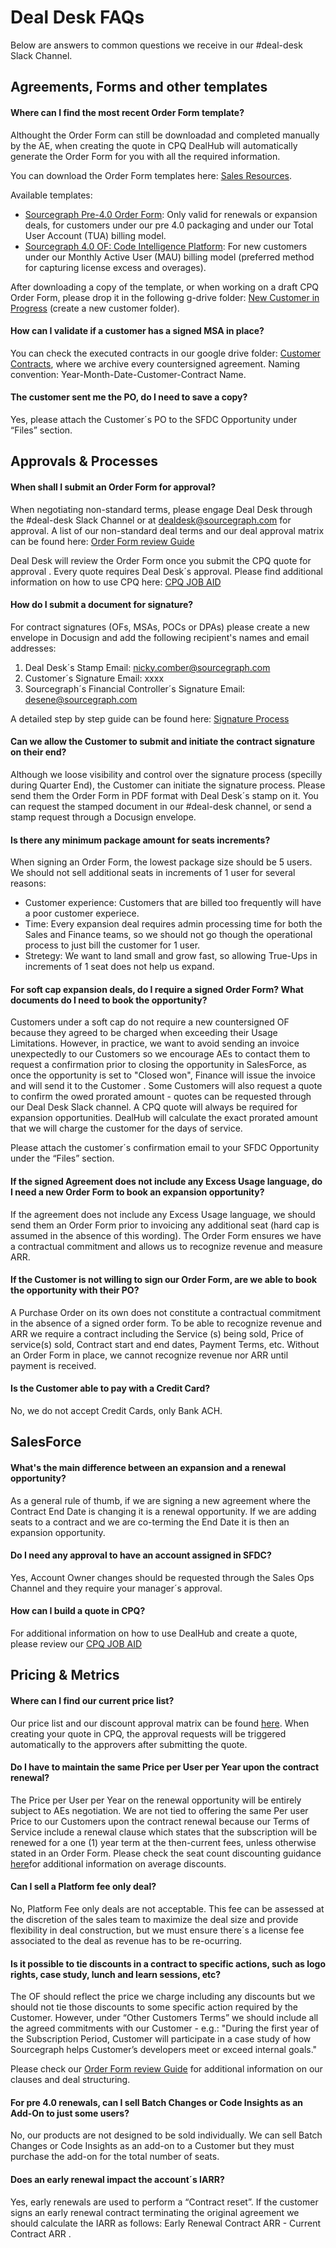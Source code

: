 # Deal Desk FAQs

Below are answers to common questions we receive in our #deal-desk Slack Channel.

## Agreements, Forms and other templates

#### Where can I find the most recent Order Form template?

Althought the Order Form can still be downloadad and completed manually by the AE, when creating the quote in CPQ DealHub will automatically generate the Order Form for you with all the required information.

You can download the Order Form templates here: [Sales Resources](../../sales/tools/salesresources.md).

Available templates:

- [Sourcegraph Pre-4.0 Order Form](https://docs.google.com/document/d/1Oo7vbWoGIaIq72zo7TFH9M4eugJXrvNv/edit): Only valid for renewals or expansion deals, for customers under our pre 4.0 packaging and under our Total User Account (TUA) billing model.
- [Sourcegraph 4.0 OF: Code Intelligence Platform](https://docs.google.com/document/d/1KOje_f8rc1sx8oxxRR4nwqnzi9WBXqmxisFl85zuDok/edit): For new customers under our Monthly Active User (MAU) billing model (preferred method for capturing license excess and overages).

After downloading a copy of the template, or when working on a draft CPQ Order Form, please drop it in the following g-drive folder: [New Customer in Progress](https://drive.google.com/drive/folders/1o2xBbEp0gy-N1f27RB_vu7CzdSPNRwXQ) (create a new customer folder).

#### How can I validate if a customer has a signed MSA in place?

You can check the executed contracts in our google drive folder: [Customer Contracts](https://drive.google.com/drive/folders/1ePvVWcZYdd1_3ZlCP5A0lvMbBhBCVfSm), where we archive every countersigned agreement. Naming convention: Year-Month-Date-Customer-Contract Name.

#### The customer sent me the PO, do I need to save a copy?

Yes, please attach the Customer´s PO to the SFDC Opportunity under “Files” section.

## Approvals & Processes

#### When shall I submit an Order Form for approval?

When negotiating non-standard terms, please engage Deal Desk through the #deal-desk Slack Channel or at dealdesk@sourcegraph.com for approval. A list of our non-standard deal terms and our deal approval matrix can be found here: [Order Form review Guide](https://docs.google.com/document/d/1xOFBtx3Me592fEVAp6SPDCosGtp--0fdVsaHPFx3SCs/edit)

Deal Desk will review the Order Form once you submit the CPQ quote for approval . Every quote requires Deal Desk´s approval. Please find additional information on how to use CPQ here: [CPQ JOB AID](https://docs.google.com/document/d/1Lp_0Y6g6AR0p5jpMVXkANQvxWv26Eutik-dTIaeQJfc/edit#)

#### How do I submit a document for signature?

For contract signatures (OFs, MSAs, POCs or DPAs) please create a new envelope in Docusign and add the following recipient's names and email addresses:

1. Deal Desk´s Stamp
   Email: nicky.comber@sourcegraph.com
2. Customer´s Signature
   Email: xxxx
3. Sourcegraph´s Financial Controller´s Signature
   Email: desene@sourcegraph.com

A detailed step by step guide can be found here: [Signature Process](https://docs.google.com/document/d/1ZyD-sWphRdJkzz5fo-aI2pOGv5ZnxABj4v2VWfmqIcc/edit)

#### Can we allow the Customer to submit and initiate the contract signature on their end?

Although we loose visibility and control over the signature process (specilly during Quarter End), the Customer can initiate the signature process. Please send them the Order Form in PDF format with Deal Desk´s stamp on it. You can request the stamped document in our #deal-desk channel, or send a stamp request through a Docusign envelope. 

#### Is there any minimum package amount for seats increments? 

When signing an Order Form, the lowest package size should be 5 users. We should not sell additional seats in increments of 1 user for several reasons: 
- Customer experience: Customers that are billed too frequently will have a poor customer experiece. 
- Time: Every expansion deal requires admin processing time for both the Sales and Finance teams, so we should not go though the operational process to just bill the customer for 1 user.
- Stretegy: We want to land small and grow fast, so allowing True-Ups in increments of 1 seat does not help us expand. 

#### For soft cap expansion deals, do I require a signed Order Form? What documents do I need to book the opportunity?

Customers under a soft cap do not require a new countersigned OF because they agreed to be charged when exceeding their Usage Limitations. However, in practice, we want to avoid sending an invoice unexpectedly to our Customers so we encourage AEs to contact them to request a confirmation prior to closing the opportunity in SalesForce, as once the opportunity is set to "Closed won", Finance will issue the invoice and will send it to the Customer . Some Customers will also request a quote to confirm the owed prorated amount - quotes can be requested through our Deal Desk Slack channel. A CPQ quote will always be required for expansion opportunities. DealHub will calculate the exact prorated amount that we will charge the customer for the days of service.

Please attach the customer´s confirmation email to your SFDC Opportunity under the “Files” section.

#### If the signed Agreement does not include any Excess Usage language, do I need a new Order Form to book an expansion opportunity?

If the agreement does not include any Excess Usage language, we should send them an Order Form prior to invoicing any additional seat (hard cap is assumed in the absence of this wording). The Order Form ensures we have a contractual commitment and allows us to recognize revenue and measure ARR.

#### If the Customer is not willing to sign our Order Form, are we able to book the opportunity with their PO?

A Purchase Order on its own does not constitute a contractual commitment in the absence of a signed order form. To be able to recognize revenue and ARR we require a contract including the Service (s) being sold, Price of service(s) sold, Contract start and end dates, Payment Terms, etc. Without an Order Form in place, we cannot recognize revenue nor ARR until payment is received.

#### Is the Customer able to pay with a Credit Card?

No, we do not accept Credit Cards, only Bank ACH.

## SalesForce

#### What's the main difference between an expansion and a renewal opportunity?

As a general rule of thumb, if we are signing a new agreement where the Contract End Date is changing it is a renewal opportunity. If we are adding seats to a contract and we are co-terming the End Date it is then an expansion opportunity.

#### Do I need any approval to have an account assigned in SFDC?

Yes, Account Owner changes should be requested through the Sales Ops Channel and they require your manager´s approval.

#### How can I build a quote in CPQ?

For additional information on how to use DealHub and create a quote, please review our [CPQ JOB AID](https://docs.google.com/document/d/1Lp_0Y6g6AR0p5jpMVXkANQvxWv26Eutik-dTIaeQJfc/edit#)

## Pricing & Metrics

#### Where can I find our current price list?

Our price list and our discount approval matrix can be found [here](https://docs.google.com/spreadsheets/d/1tJ1eN4leY_O6seGDR2ld8oyMZCFvZa5-CHXX5E6NvNc/edit#gid=1534779432). When creating your quote in CPQ, the approval requests will be triggered automatically to the approvers after submitting the quote.

#### Do I have to maintain the same Price per User per Year upon the contract renewal?

The Price per User per Year on the renewal opportunity will be entirely subject to AEs negotiation. We are not tied to offering the same Per user Price to our Customers upon the contract renewal because our Terms of Service include a renewal clause which states that the subscription will be renewed for a one (1) year term at the then-current fees, unless otherwise stated in an Order Form. Please check the seat count discounting guidance [here](https://docs.google.com/spreadsheets/d/1tJ1eN4leY_O6seGDR2ld8oyMZCFvZa5-CHXX5E6NvNc/edit#gid=1534779432)for additional information on average discounts.

#### Can I sell a Platform fee only deal?

No, Platform Fee only deals are not acceptable. This fee can be assessed at the discretion of the sales team to maximize the deal size and provide flexibility in deal construction, but we must ensure there´s a license fee associated to the deal as revenue has to be re-ocurring.

#### Is it possible to tie discounts in a contract to specific actions, such as logo rights, case study, lunch and learn sessions, etc?

The OF should reflect the price we charge including any discounts but we should not tie those discounts to some specific action required by the Customer. However, under “Other Customers Terms” we should include all the agreed commitments with our Customer - e.g.: "During the first year of the Subscription Period, Customer will participate in a case study of how Sourcegraph helps Customer’s developers meet or exceed internal goals."

Please check our [Order Form review Guide](https://docs.google.com/document/d/1xOFBtx3Me592fEVAp6SPDCosGtp--0fdVsaHPFx3SCs/edit) for additional information on our clauses and deal structuring.

#### For pre 4.0 renewals, can I sell Batch Changes or Code Insights as an Add-On to just some users?

No, our products are not designed to be sold individually. We can sell Batch Changes or Code Insights as an add-on to a Customer but they must purchase the add-on for the total number of seats.

#### Does an early renewal impact the account´s IARR?

Yes, early renewals are used to perform a “Contract reset”. If the customer signs an early renewal contract terminating the original agreement we should calculate the IARR as follows: Early Renewal Contract ARR - Current Contract ARR .

